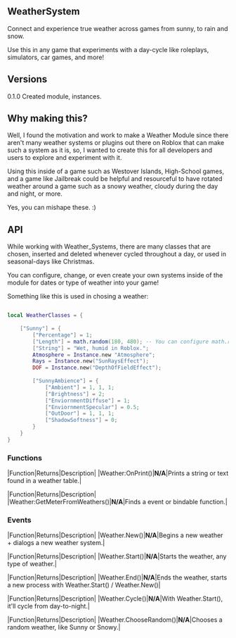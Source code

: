 ## WeatherSystem
Connect and experience true weather across games from sunny, to rain and snow.

Use this in any game that experiments with a day-cycle like roleplays, simulators, car games, and more! 

## Versions
0.1.0
Created module, instances.

## Why making this?

Well, I found the motivation and work to make a Weather Module since there aren't many weather systems or plugins out there on Roblox that can make such a system as it is, so, I wanted to create this for all developers and users to explore and experiment with it.

Using this inside of a game such as Westover Islands, High-School games, and a game like Jailbreak could be helpful and resourceful to have rotated weather around a game such as a snowy weather, cloudy during the day and night, or more.

Yes, you can mishape these. :)

## API

While working with Weather_Systems, there are many classes that are chosen, inserted and deleted whenever cycled throughout a day, or used in seasonal-days like Christmas.

You can configure, change, or even create your own systems inside of the module for dates or type of weather into your game!

Something like this is used in chosing a weather:

```lua

local WeatherClasses = {
	
	["Sunny"] = {
		["Percentage"] = 1;
		["Length"] = math.random(180, 480); -- You can configure math.random() into any number you like.
		["String"] = "Wet, humid in Roblox.";
		Atmosphere = Instance.new "Atmosphere";
		Rays = Instance.new("SunRaysEffect");
		DOF = Instance.new("DepthOfFieldEffect");
		
		["SunnyAmbience"] = {
			["Ambient"] = 1, 1, 1;
			["Brightness"] = 2;
			["EnviornmentDiffuse"] = 1;
			["EnviornmentSpecular"] = 0.5;
			["OutDoor"] = 1, 1, 1;
			["ShadowSoftness"] = 0;
		}
	}
}

```  
### Functions

|Function|Returns|Description|
|Weather:OnPrint()|**N/A**|Prints a string or text found in a weather table.|

|Function|Returns|Description|
|Weather:GetMeterFromWeathers()|**N/A**|Finds a event or bindable function.|

### Events

|Function|Returns|Description|
|Weather.New()|**N/A**|Begins a new weather + dialogs a new weather system.|

|Function|Returns|Description|
|Weather.Start()|**N/A**|Starts the weather, any type of weather.|

|Function|Returns|Description|
|Weather.End()|**N/A**|Ends the weather, starts a new process with Weather.Start() / Weather.New()|

|Function|Returns|Description|
|Weather.Cycle()|**N/A**|With Weather.Start(), it'll cycle from day-to-night.|

|Function|Returns|Description|
|Weather.ChooseRandom()|**N/A**|Chooses a random weather, like Sunny or Snowy.|
